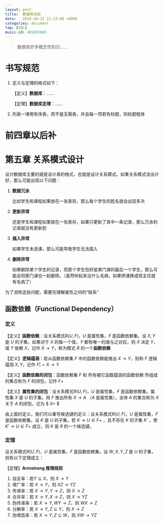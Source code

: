 ```yaml
---
layout: post
title:  数据库总结
date:   2019-10-22 21:23:00 +0800
categories: document
tag: [SQL]
music-id: 481853665
---
```


> 数据库好多概念性知识……

<!-- more -->

# 书写规范

1. 定义与定理的格式如下：

   【定义】**数据库**：……

   【定理】**数据库定理**：……

2. 列表一律用有序表，而不是无需表，并且每一项若有标题，则标题粗体

# 前四章以后补



# 第五章 关系模式设计

设计数据库主要的就是设计表的格式，也就是设计关系模式。如果关系模式没设计好，那么可能出现以下问题：

1. **数据冗余**

   比如学生和课程如果放在一张表存，那么每个学生的姓名就会出现多次

2. **更新异常**

   还是学生和课程如果放在一张表存，如果只更新了其中一条记录，那么冗余的记录就没有更新到

3. **插入异常**

   如果学生未选课，那么可能导致学生无法插入

4. **删除异常**

   如果删除某个学生的记录，而那个学生恰好是某门课的最后一个学生，那么可能会将那门课也一起删除。（虽然听起来没什么毛病，如果把课换成班主任就有毛病了）

为了消除这些问题，需要先理解属性之间的“联系”



## 函数依赖（Functional Dependency）

### 定义

【定义】**函数依赖**：设关系模式$R(U, F)$，$U$ 是属性集，$F$ 是函数依赖集。设 $X, Y$ 是 $U$ 的子集，如果对于 $X$ 的每一个值，$Y$ 都有唯一的值与之对应，则 $X$ 决定 $Y$，或 $Y$ 依赖 $X$，记作 $X \rightarrow Y$，称为模式 $R$ 的一个**函数依赖**

【定义】**逻辑蕴涵**：若从函数依赖集 $F$ 中的函数依赖能推出 $X \rightarrow Y$，则称 $F$ 逻辑蕴涵 $X, Y$，记作 $F |= X \rightarrow Y$

【定义】**函数依赖的闭包**：函数依赖集 $F$ 和 所有被它函数蕴涵的函数依赖 所组成的集合称为 $F$ 的闭包，记作 $F+$

【定义】**属性集的闭包**：设关系模式$R(U, F)$，$U$ 是属性集，$F$ 是函数依赖集。属性集 $X$ 是 $U$ 的子集。用 $F$ 推出所有 $X \rightarrow A$ （$A$ 是属性集），全体 $A$ 的集合称为 $X$ 关于 $A$ 的闭包，记为 $ X+ $

由上面的定义，我们可以重写候选键的定义：设关系模式$R(U, F)$，$U$ 是属性集，$F$ 是函数依赖集。设 $K$ 是 $U$ 的子集。若 $K \rightarrow U \in F+$ ，且不存在 $K$ 的子集 $K’$ ，使 $K' \rightarrow U \in F+$ 成立，则 $K$ 是 $R$ 的一个候选键。



### 定理

设关系模式$R(U, F)$，$U$ 是属性集，$F$ 是函数依赖集。设 $W, X, Y, Z$ 是 $U$ 的子集，则有以下定理成立：

【定理】**Armstrong 推理规则**

1. 自反率：若$Y \subseteq X$，则 $X \rightarrow Y$ 
2. 增广率：若 $X \rightarrow Y$，则 $XZ \rightarrow YZ$ 
3. 传递率：若 $X \rightarrow Y, Y \rightarrow Z$，则 $X \rightarrow Z$
4. 合并率：若 $X \rightarrow Y, X \rightarrow Z$，则 $X \rightarrow YZ$
5. 伪传递率：若 $X \rightarrow Y, WY \rightarrow Z$，则 $WX \rightarrow Z$
6. 分解率：若 $X \rightarrow Y, Z \subseteq Y$，则 $X \rightarrow Z$ 
7. 伪增高率：若 $X \rightarrow Y, Z \subseteq W$，则 $XW \rightarrow YZ$

 
